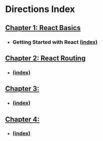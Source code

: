 # Directions Index
## [Chapter 1: React Basics](chapter-1-directions.md)
- ### Getting Started with React [(index)](https://github.com/TrinityTerry/nss-react-kennel/blob/master/directions/chapter-1-directions.md#index)
## [Chapter 2: React Routing](chapter-2-directions.md)
- ### [(index)](https://github.com/TrinityTerry/nss-react-kennel/blob/master/directions/chapter-2-directions.md#index)
## [Chapter 3: ](chapter-3-directions.md)
- ### [(index)]()
## [Chapter 4: ](chapter-4-directions.md)
- ### [(index)]()
<!-- ## [Chapter 5: ](chapter-5-directions.md)
- ### [(index)]() -->
<!-- ## [Chapter 6: ](chapter-6-directions.md)
- ### [(index)]() -->
<!-- ## [Chapter 7: ](chapter-7-directions.md)
- ### [(index)]() -->
<!-- ## [Chapter 8: ](chapter-8-directions.md)
- ### [(index)]() -->
<!-- ## [Chapter 9: ](chapter-9-directions.md)
- ### [(index)]() -->
<!-- ## [Chapter 10: ](chapter-10-directions.md)
- ### [(index)]() -->
<!-- ## [Chapter 11: ](chapter-11-directions.md)
- ### [(index)]() -->
<!-- ## [Chapter 12: ](chapter-12-directions.md)
- ### [(index)]() -->
<!-- ## [Chapter 13: ](chapter-13-directions.md)
- ### [(index)]() -->
<!-- ## [Chapter 14: ](chapter-14-directions.md)
- ### [(index)]() -->
<!-- ## [Chapter 15: ](chapter-15-directions.md)
- ### [(index)]() -->
<!-- ## [Chapter 16: ](chapter-16-directions.md)
- ### [(index)]() -->
<!-- ## [Chapter 17: ](chapter-17-directions.md)
- ### [(index)]() -->
<!-- ## [Chapter 18: ](chapter-18-directions.md)
- ### [(index)]() -->

